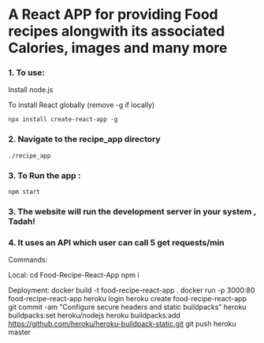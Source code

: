 # A React APP for providing Food recipes alongwith its associated Calories, images and many more

### 1. To use:
   Install node.js
   
To install React globally (remove -g if locally)
    
    npx install create-react-app -g

### 2. Navigate to the recipe_app directory
    
    ./recipe_app

### 3. To Run the app :
    
    npm start

### 3. The website will run the development server in your system , Tadah!

### 4. It uses an API which user can call 5 get requests/min 


Commands:

Local:
    cd Food-Recipe-React-App
    npm i

Deployment:
    docker build -t food-recipe-react-app .
    docker run -p 3000:80 food-recipe-react-app
    heroku login
    heroku create food-recipe-react-app
    git commit -am "Configure secure headers and static buildpacks"
    heroku buildpacks:set heroku/nodejs
    heroku buildpacks:add https://github.com/heroku/heroku-buildpack-static.git
    git push heroku master
